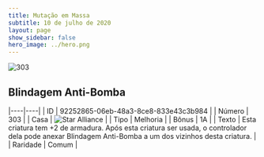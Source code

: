 ```yaml
---
title: Mutação em Massa
subtitle: 10 de julho de 2020
layout: page
show_sidebar: false
hero_image: ../hero.png
---
```


![303](https://cdn.keyforgegame.com/media/card_front/pt/479_303_FV34VQ8FWW4_pt.png)

## Blindagem Anti-Bomba

|----|----|
| ID | 92252865-06eb-48a3-8ce8-833e43c3b984 |
| Número | 303 |
| Casa | ![Star Alliance](https://archonarcana.com/images/thumb/7/7d/Star_Alliance.png/22px-Star_Alliance.png "Aliança Estelar") |
| Tipo | Melhoria |
| Bônus | 1A |
| Texto | Esta criatura tem +2 de armadura. Após esta criatura ser usada,  o controlador dela pode anexar Blindagem Anti-Bomba a um dos vizinhos desta criatura. |
| Raridade | Comum |

